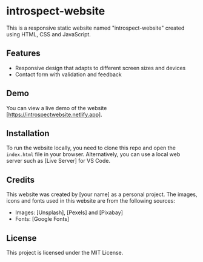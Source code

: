 # introspect-website

This is a responsive static website named "introspect-website" created using HTML, CSS and JavaScript.

## Features

- Responsive design that adapts to different screen sizes and devices
- Contact form with validation and feedback

## Demo

You can view a live demo of the website [https://introspectwebsite.netlify.app].

## Installation

To run the website locally, you need to clone this repo and open the `index.html` file in your browser. Alternatively, you can use a local web server such as [Live Server] for VS Code.

## Credits

This website was created by [your name] as a personal project. The images, icons and fonts used in this website are from the following sources:

- Images: [Unsplash], [Pexels] and [Pixabay]
- Fonts: [Google Fonts]

## License

This project is licensed under the MIT License.
